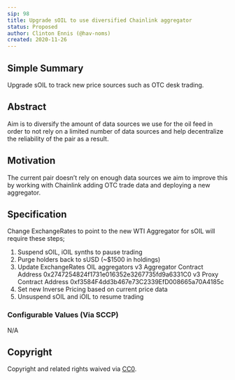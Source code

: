 ```yaml
---
sip: 98
title: Upgrade sOIL to use diversified Chainlink aggregator
status: Proposed
author: Clinton Ennis (@hav-noms)
created: 2020-11-26
---
```


## Simple Summary

<!--"If you can't explain it simply, you don't understand it well enough." Simply describe the outcome the proposed changes intends to achieve. This should be non-technical and accessible to a casual community member.-->

Upgrade sOIL to track new price sources such as OTC desk trading.

## Abstract

<!--A short (~200 word) description of the proposed change, the abstract should clearly describe the proposed change. This is what *will* be done if the SIP is implemented, not *why* it should be done or *how* it will be done. If the SIP proposes deploying a new contract, write, "we propose to deploy a new contract that will do x".-->

Aim is to diversify the amount of data sources we use for the oil feed in order to not rely on a limited number of data sources and help decentralize the reliability of the pair as a result.


## Motivation

<!--This is the problem statement. This is the *why* of the SIP. It should clearly explain *why* the current state of the protocol is inadequate.  It is critical that you explain *why* the change is needed, if the SIP proposes changing how something is calculated, you must address *why* the current calculation is inaccurate or wrong. This is not the place to describe how the SIP will address the issue!-->

The current pair doesn’t rely on enough data sources we aim to improve this by working with Chainlink adding OTC trade data and deploying a new aggregator.


## Specification

<!--The specification should describe the syntax and semantics of any new feature, there are five sections
1. Overview
2. Rationale
3. Technical Specification
4. Test Cases
5. Configurable Values
-->

Change ExchangeRates to point to the new WTI Aggregator for sOIL will require these steps;

1. Suspend sOIL, iOIL synths to pause trading
2. Purge holders back to sUSD (~$1500 in holdings)
3. Update ExchangeRates OIL aggregators
    v3 Aggregator Contract Address 0x2747254824f1731e016352e3267735fd9a6331C0
    v3 Proxy Contract Address 0xf3584F4dd3b467e73C2339EfD008665a70A4185c
4. Set new Inverse Pricing based on current price data
5. Unsuspend sOIL and iOIL to resume trading


### Configurable Values (Via SCCP)

<!--Please list all values configurable via SCCP under this implementation.-->

N/A

## Copyright

Copyright and related rights waived via [CC0](https://creativecommons.org/publicdomain/zero/1.0/).

